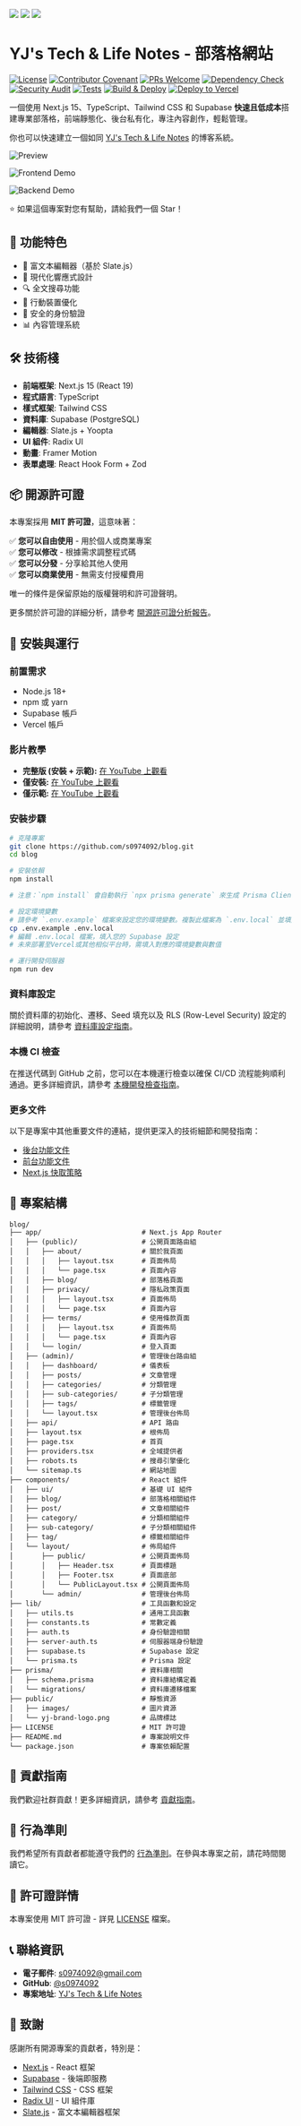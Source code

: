 [<img src="https://img.shields.io/badge/English-blue" />](./README.md) [<img src="https://img.shields.io/badge/繁體中文-blue" />](./README.zh-TW.md) [<img src="https://img.shields.io/badge/简体中文-blue" />](./README.zh-CN.md)

# YJ's Tech & Life Notes - 部落格網站

[![License](https://img.shields.io/badge/License-MIT-green.svg)](LICENSE)
[![Contributor Covenant](https://img.shields.io/badge/Contributor%20Covenant-2.1-4baaaa.svg)](CODE_OF_CONDUCT.zh-TW.md)
[![PRs Welcome](https://img.shields.io/badge/PRs-welcome-brightgreen.svg?style=flat-square)](CONTRIBUTING.zh-TW.md)
[![Dependency Check](https://github.com/s0974092/blog/actions/workflows/dependency-check.yml/badge.svg)](https://github.com/s0974092/blog/actions/workflows/dependency-check.yml)
[![Security Audit](https://github.com/s0974092/blog/actions/workflows/security.yml/badge.svg)](https://github.com/s0974092/blog/actions/workflows/security.yml)
[![Tests](https://github.com/s0974092/blog/actions/workflows/tests.yml/badge.svg)](https://github.com/s0974092/blog/actions/workflows/tests.yml)
[![Build & Deploy](https://github.com/s0974092/blog/actions/workflows/ci.yml/badge.svg)](https://github.com/s0974092/blog/actions/workflows/ci.yml)
[![Deploy to Vercel](https://img.shields.io/badge/deploy%20to-Vercel-black.svg)](https://yj-jason-blog.vercel.app)

一個使用 Next.js 15、TypeScript、Tailwind CSS 和 Supabase **快速且低成本**搭建專業部落格，前端靜態化、後台私有化，專注內容創作，輕鬆管理。

你也可以快速建立一個如同 [YJ's Tech & Life Notes](https://yj-jason-blog.vercel.app) 的博客系統。

![Preview](blog_screenshot.png)

![Frontend Demo](frontend_demo.gif)

![Backend Demo](backend_demo.gif)

⭐ 如果這個專案對您有幫助，請給我們一個 Star！

## 🚀 功能特色

- 📝 富文本編輯器（基於 Slate.js）
- 🎨 現代化響應式設計
- 🔍 全文搜尋功能
- 📱 行動裝置優化
- 🔐 安全的身份驗證
- 📊 內容管理系統

## 🛠️ 技術棧

- **前端框架**: Next.js 15 (React 19)
- **程式語言**: TypeScript
- **樣式框架**: Tailwind CSS
- **資料庫**: Supabase (PostgreSQL)
- **編輯器**: Slate.js + Yoopta
- **UI 組件**: Radix UI
- **動畫**: Framer Motion
- **表單處理**: React Hook Form + Zod

## 📦 開源許可證

本專案採用 **MIT 許可證**，這意味著：

✅ **您可以自由使用** - 用於個人或商業專案  
✅ **您可以修改** - 根據需求調整程式碼  
✅ **您可以分發** - 分享給其他人使用  
✅ **您可以商業使用** - 無需支付授權費用  

唯一的條件是保留原始的版權聲明和許可證聲明。

更多關於許可證的詳細分析，請參考 [開源許可證分析報告](docs/license_analysis.md)。


## 🔧 安裝與運行

### 前置需求

- Node.js 18+ 
- npm 或 yarn
- Supabase 帳戶
- Vercel 帳戶

### 影片教學

- **完整版 (安裝 + 示範):** [在 YouTube 上觀看](https://youtu.be/LcXvZeHSSYU)
- **僅安裝:** [在 YouTube 上觀看](https://youtu.be/-YZrcpwPyiw)
- **僅示範:** [在 YouTube 上觀看](https://youtu.be/KfCgdcI2RrU)

### 安裝步驟

```bash
# 克隆專案
git clone https://github.com/s0974092/blog.git
cd blog

# 安裝依賴
npm install

# 注意：`npm install` 會自動執行 `npx prisma generate` 來生成 Prisma Client。若您手動修改了 `prisma/schema.prisma` 檔案，請記得執行 `npx prisma generate` 來更新 Client。

# 設定環境變數
# 請參考 `.env.example` 檔案來設定您的環境變數。複製此檔案為 `.env.local` 並填入您的設定。
cp .env.example .env.local
# 編輯 .env.local 檔案，填入您的 Supabase 設定
# 未來部署至Vercel或其他相似平台時，需填入對應的環境變數與數值

# 運行開發伺服器
npm run dev
```

### 資料庫設定

關於資料庫的初始化、遷移、Seed 填充以及 RLS (Row-Level Security) 設定的詳細說明，請參考 [資料庫設定指南](docs/database-setup-guide.md)。

### 本機 CI 檢查

在推送代碼到 GitHub 之前，您可以在本機運行檢查以確保 CI/CD 流程能夠順利通過。更多詳細資訊，請參考 [本機開發檢查指南](docs/local-dev-troubleshooting.md)。

### 更多文件

以下是專案中其他重要文件的連結，提供更深入的技術細節和開發指南：

*   [後台功能文件](docs/backend-features.md)
*   [前台功能文件](docs/frontend-features.md)
*   [Next.js 快取策略](docs/nextjs-caching-strategies.md)

## 📁 專案結構

```
blog/
├── app/                         # Next.js App Router
│   ├── (public)/                # 公開頁面路由組
│   │   ├── about/               # 關於我頁面
│   │   │   ├── layout.tsx       # 頁面佈局
│   │   │   └── page.tsx         # 頁面內容
│   │   ├── blog/                # 部落格頁面
│   │   ├── privacy/             # 隱私政策頁面
│   │   │   ├── layout.tsx       # 頁面佈局
│   │   │   └── page.tsx         # 頁面內容
│   │   ├── terms/               # 使用條款頁面
│   │   │   ├── layout.tsx       # 頁面佈局
│   │   │   └── page.tsx         # 頁面內容
│   │   └── login/               # 登入頁面
│   ├── (admin)/                 # 管理後台路由組
│   │   ├── dashboard/           # 儀表板
│   │   ├── posts/               # 文章管理
│   │   ├── categories/          # 分類管理
│   │   ├── sub-categories/      # 子分類管理
│   │   ├── tags/                # 標籤管理
│   │   └── layout.tsx           # 管理後台佈局
│   ├── api/                     # API 路由
│   ├── layout.tsx               # 根佈局
│   ├── page.tsx                 # 首頁
│   ├── providers.tsx            # 全域提供者
│   ├── robots.ts                # 搜尋引擎優化
│   └── sitemap.ts               # 網站地圖
├── components/                  # React 組件
│   ├── ui/                      # 基礎 UI 組件
│   ├── blog/                    # 部落格相關組件
│   ├── post/                    # 文章相關組件
│   ├── category/                # 分類相關組件
│   ├── sub-category/            # 子分類相關組件
│   ├── tag/                     # 標籤相關組件
│   └── layout/                  # 佈局組件
│       ├── public/              # 公開頁面佈局
│       │   ├── Header.tsx       # 頁面標題
│       │   ├── Footer.tsx       # 頁面底部
│       │   └── PublicLayout.tsx # 公開頁面佈局
│       └── admin/               # 管理後台佈局
├── lib/                         # 工具函數和設定
│   ├── utils.ts                 # 通用工具函數
│   ├── constants.ts             # 常數定義
│   ├── auth.ts                  # 身份驗證相關
│   ├── server-auth.ts           # 伺服器端身份驗證
│   ├── supabase.ts              # Supabase 設定
│   └── prisma.ts                # Prisma 設定
├── prisma/                      # 資料庫相關
│   ├── schema.prisma            # 資料庫結構定義
│   └── migrations/              # 資料庫遷移檔案
├── public/                      # 靜態資源
│   ├── images/                  # 圖片資源
│   └── yj-brand-logo.png        # 品牌標誌
├── LICENSE                      # MIT 許可證
├── README.md                    # 專案說明文件
└── package.json                 # 專案依賴配置
```

## 🤝 貢獻指南

我們歡迎社群貢獻！更多詳細資訊，請參考 [貢獻指南](CONTRIBUTING.zh-TW.md)。

## 📜 行為準則

我們希望所有貢獻者都能遵守我們的 [行為準則](CODE_OF_CONDUCT.zh-TW.md)。在參與本專案之前，請花時間閱讀它。

## 📄 許可證詳情

本專案使用 MIT 許可證 - 詳見 [LICENSE](LICENSE) 檔案。

## 📞 聯絡資訊

- **電子郵件**: s0974092@gmail.com
- **GitHub**: [@s0974092](https://github.com/s0974092)
- **專案地址**: [YJ's Tech & Life Notes](https://github.com/s0974092/blog)

## 🙏 致謝

感謝所有開源專案的貢獻者，特別是：

- [Next.js](https://nextjs.org/) - React 框架
- [Supabase](https://supabase.com/) - 後端即服務
- [Tailwind CSS](https://tailwindcss.com/) - CSS 框架
- [Radix UI](https://www.radix-ui.com/) - UI 組件庫
- [Slate.js](https://docs.slatejs.org/) - 富文本編輯器框架